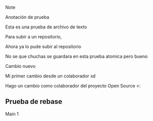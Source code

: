 >[!NOTE]
> Anotación de prueba
> 
Esta es una prueba de archivo de texto 

Para subir a un repositorio, 

Ahora ya lo pude subir al repositorio

No se que chuchas se guardara en esta prueba atomica pero bueno

Cambio nuevo

Mi primer cambio desde un colaborador xd

Hago un cambio como colaborador del proyecto Open Source <:

## Prueba de rebase

Main 1
